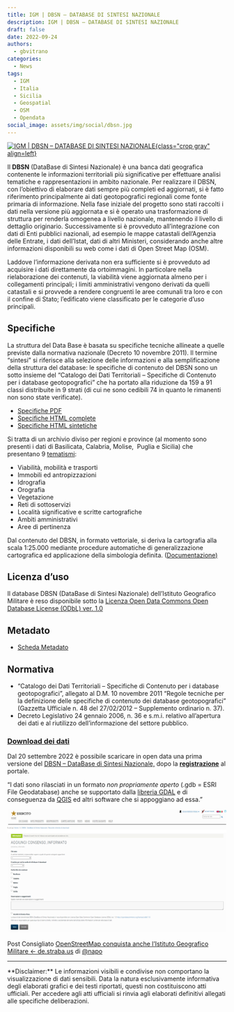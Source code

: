 ```yaml
---
title: IGM | DBSN – DATABASE DI SINTESI NAZIONALE
description: IGM | DBSN – DATABASE DI SINTESI NAZIONALE
draft: false
date: 2022-09-24
authors:
  - gbvitrano
categories:
  - News
tags:
  - IGM
  - Italia
  - Sicilia
  - Geospatial
  - OSM
  - Opendata
social_image: assets/img/social/dbsn.jpg 
--- 
```

<style>
.md-typeset code { background-color: #fff0;}  
.md-typeset pre>code { background-color: #fff0;}  
</style>
[![IGM | DBSN – DATABASE DI SINTESI NAZIONALE](../../../assets/img/social/dbsn.jpg "Italia | IGM | DBSN – DATABASE DI SINTESI NAZIONALE" ){class="crop gray" align=left}](index.md) 

Il **DBSN** (DataBase di Sintesi Nazionale) è una banca dati geografica contenente le informazioni territoriali più significative per effettuare analisi tematiche e rappresentazioni in ambito nazionale. Per realizzare il DBSN, con l’obiettivo di elaborare dati sempre più completi ed aggiornati, si è fatto riferimento principalmente ai dati geotopografici regionali come fonte primaria di informazione. Nella fase iniziale del progetto sono stati raccolti i dati nella versione più aggiornata e si è operato una trasformazione di struttura per renderla omogenea a livello nazionale,<!-- more --> mantenendo il livello di dettaglio originario.   Successivamente si è provveduto all’integrazione con dati di Enti pubblici nazionali, ad esempio le mappe catastali dell’Agenzia delle Entrate, i dati dell’Istat, dati di altri Ministeri, considerando anche altre informazioni disponibili su web come i dati di Open Street Map (OSM).

Laddove l’informazione derivata non era sufficiente si è provveduto ad acquisire i dati direttamente da ortoimmagini. In particolare nella rielaborazione dei contenuti, la viabilità viene aggiornata almeno per i collegamenti principali; i limiti amministrativi vengono derivati da quelli catastali e si provvede a rendere congruenti le aree comunali tra loro e con il confine di Stato; l’edificato viene classificato per le categorie d’uso principali.

## Specifiche
La struttura del Data Base è basata su specifiche tecniche allineate a quelle previste dalla normativa nazionale (Decreto 10 novembre 2011). Il termine “sintesi” si riferisce alla selezione delle informazioni e alla semplificazione della struttura del database: le specifiche di contenuto del DBSN sono un sotto insieme del “Catalogo dei Dati Territoriali – Specifiche di Contenuto per i database geotopografici” che ha portato alla riduzione da 159 a 91 classi distribuite in 9 strati (di cui ne sono cedibili 74 in quanto le rimanenti non sono state verificate).

* [Specifiche PDF](https://www.igmi.org/boaga_caloger_api4242_rosbind/dbsn/dbsn_specs.pdf)
* [Specifiche HTML complete](https://www.igmi.org/boaga_caloger_api4242_rosbind/dbsn/dbsn_specs_all.html)
* [Specifiche HTML sintetiche](https://www.igmi.org/boaga_caloger_api4242_rosbind/dbsn/dbsn_specs_redux.html)

Si tratta di un archivio diviso per regioni e province (al momento sono presenti i dati di Basilicata, Calabria, Molise,  Puglia e Sicilia) che presentano 9 [tematismi](https://www.igmi.org/boaga_caloger_api4242_rosbind/dbsn/dbsn_specs_redux.html):

* Viabilità, mobilità e trasporti
* Immobili ed antropizzazioni
* Idrografia
* Orografia
* Vegetazione
* Reti di sottoservizi
* Località significative e scritte cartografiche
* Ambiti amministrativi
* Aree di pertinenza

Dal contenuto del DBSN, in formato vettoriale, si deriva la cartografia alla scala 1:25.000 mediante procedure automatiche di generalizzazione cartografica ed applicazione della simbologia definita. ([Documentazione)](https://www.igmi.org/boaga_caloger_api4242_rosbind/dbsn/dbsn_specs_all.html)

## Licenza d’uso
Il database DBSN (DataBase di Sintesi Nazionale) dell’Istituto Geografico Militare è reso disponibile sotto la [Licenza Open Data Commons Open Database License (ODbL) ver. 1.0](https://opendatacommons.org/licenses/odbl/1-0/)

## Metadato

* [Scheda Metadato](https://www.igmi.org/boaga_caloger_api4242_rosbind/dbsn/scheda.xml)
## Normativa

* “Catalogo dei Dati Territoriali – Specifiche di Contenuto per i database geotopografici”, allegato al D.M. 10 novembre 2011 “Regole tecniche per la definizione delle specifiche di contenuto dei database geotopografici” (Gazzetta Ufficiale n. 48 del 27/02/2012 – Supplemento ordinario n. 37).
* Decreto Legislativo 24 gennaio 2006, n. 36 e s.m.i. relativo all’apertura dei dati e al riutilizzo dell’informazione del settore pubblico.
### **[Download dei dati](https://www.igmi.org/acl_users/credentials_cookie_auth/require_login?came_from=https%3A//www.igmi.org/it/dbsn-database-di-sintesi-nazionale/raccolta-richiesta-di-download/%2B%2Badd%2B%2Bplanetek.igm_types.consenso_informato)**
Dal 20 settembre 2022 è possibile scaricare in open data una prima versione del [DBSN – DataBase di Sintesi Nazionale,](https://www.igmi.org/it/dbsn-database-di-sintesi-nazionale) dopo la **[registrazione](https://www.igmi.org/acl_users/credentials_cookie_auth/require_login?came_from=https%3A//www.igmi.org/it/dbsn-database-di-sintesi-nazionale/raccolta-richiesta-di-download/%2B%2Badd%2B%2Bplanetek.igm_types.consenso_informato)** al portale.

“I dati sono rilasciati in un formato _non propriamente aperto_ (.gdb = ESRI File Geodatabase) anche se supportato dalla [libreria GDAL](https://gdal.org/drivers/vector/openfilegdb.html) e di conseguenza da [QGIS](https://www.qgis.org/it/site/) ed altri software che si appoggiano ad essa.”


![IGM | Download dei dati del DBSN – DATABASE DI SINTESI NAZIONALE](scarica.webp "IGM | Download dei dati del DBSN – DATABASE DI SINTESI NAZIONALE")

Post Consigliato [OpenStreetMap conquista anche l’Istituto Geografico Militare ← de.straba.us](https://de.straba.us/openstreetmap-conquista-anche-listituto-geografico-militare/) di [@napo](https://twitter.com/napo)

<hr>
**Disclaimer:** Le informazioni visibili e condivise non comportano la visualizzazione di dati sensibili. Data la natura esclusivamente informativa degli elaborati grafici e dei testi riportati, questi non costituiscono atti ufficiali. Per accedere agli atti ufficiali si rinvia agli elaborati definitivi allegati alle specifiche deliberazioni.